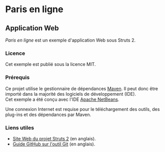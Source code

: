 # Paris en ligne
## Application Web

*Paris en ligne* est un exemple d'application Web sous Struts 2.

### Licence

Cet exemple est publié sous la licence MIT.

### Prérequis

Ce projet utilise le gestionnaire de dépendances [Maven](https://apache.maven.org/ "Accueil du projet Maven").
Il peut donc être importé dans la majorité des logiciels de développement (IDE).  
Cet exemple a été conçu avec l'IDE [Apache NetBeans](https://netbeans.apache.org/ "Accueil du projet NetBeans").

Une connexion Internet est requise pour le téléchargement des outils, des plug-ins et des dépendances
par Maven.

### Liens utiles

+ [Site Web du projet Struts 2](https://struts.apache.org/ "Accueil du projet Struts 2") (en anglais).
+ [Guide GitHub sur l'outil Git](https://guides.github.com/introduction/git-handbook/ "Manuel pratique Git de GitHub") (en anglais).